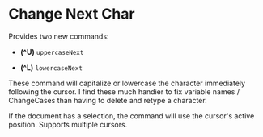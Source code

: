 # Change Next Char
Provides two new commands:

- **(^U)** `uppercaseNext`

- **(^L)** `lowercaseNext`

These command will capitalize or lowercase the character immediately following the cursor.
I find these much handier to fix variable names / ChangeCases than having to delete and retype a character.

If the document has a selection, the command will use the cursor's active position.
Supports multiple cursors.
